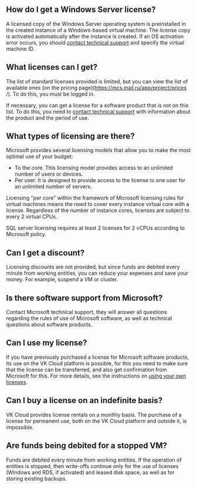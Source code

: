 ## How do I get a Windows Server license?

A licensed copy of the Windows Server operating system is preinstalled in the created instance of a Windows-based virtual machine. The license copy is activated automatically after the instance is created. If an OS activation error occurs, you should [contact technical support](https://mcs.mail.ru/docs/contacts ) and specify the virtual machine ID.

## What licenses can I get?

The list of standard licenses provided is limited, but you can view the list of available ones [on the pricing page](https://mcs.mail.ru/app/project/prices /). To do this, you must be logged in.

If necessary, you can get a license for a software product that is not on this list. To do this, you need to [contact technical support](https://mcs.mail.ru/docs/contacts ) with information about the product and the period of use.

## What types of licensing are there?

Microsoft provides several licensing models that allow you to make the most optimal use of your budget:

- To the core. This licensing model provides access to an unlimited number of users or devices.
- Per user. It is designed to provide access to the license to one user for an unlimited number of servers.

Licensing "per core" within the framework of Microsoft licensing rules for virtual machines means the need to cover every instance virtual core with a license. Regardless of the number of instance cores, licenses are subject to every 2 virtual CPUs.

<info>

SQL server licensing requires at least 2 licenses for 2 vCPUs according to Microsoft policy.

</info>

## Can I get a discount?

Licensing discounts are not provided, but since funds are debited every minute from working entities, you can reduce your expenses and save your money. For example, suspend a VM or cluster.

## Is there software support from Microsoft?

Contact Microsoft technical support, they will answer all questions regarding the rules of use of Microsoft software, as well as technical questions about software products.

## Can I use my license?

If you have previously purchased a license for Microsoft software products, its use on the VK Cloud platform is possible, for this you need to make sure that the license can be transferred, and also get confirmation from Microsoft for this. For more details, see the instructions on [using your own licenses](https://mcs.mail.ru/help/licensing/license-mobility).

## Can I buy a license on an indefinite basis?

VK Cloud provides license rentals on a monthly basis. The purchase of a license for permanent use, both on the VK Cloud platform and outside it, is impossible.

## Are funds being debited for a stopped VM?

Funds are debited every minute from working entities. If the operation of entities is stopped, then write-offs continue only for the use of licenses (Windows and RDS, if activated) and leased disk space, as well as for storing existing backups.
